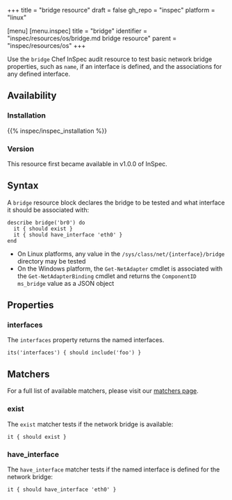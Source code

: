 +++
title = "bridge resource"
draft = false
gh_repo = "inspec"
platform = "linux"

[menu]
  [menu.inspec]
    title = "bridge"
    identifier = "inspec/resources/os/bridge.md bridge resource"
    parent = "inspec/resources/os"
+++

Use the `bridge` Chef InSpec audit resource to test basic network bridge properties, such as `name`, if an interface is defined, and the associations for any defined interface.

## Availability

### Installation

{{% inspec/inspec_installation %}}

### Version

This resource first became available in v1.0.0 of InSpec.

## Syntax

A `bridge` resource block declares the bridge to be tested and what interface it should be associated with:

    describe bridge('br0') do
      it { should exist }
      it { should have_interface 'eth0' }
    end

- On Linux platforms, any value in the `/sys/class/net/{interface}/bridge` directory may be tested
- On the Windows platform, the `Get-NetAdapter` cmdlet is associated with the `Get-NetAdapterBinding` cmdlet and returns the `ComponentID ms_bridge` value as a JSON object

## Properties

### interfaces

The `interfaces` property returns the named interfaces.

    its('interfaces') { should include('foo') }

## Matchers

For a full list of available matchers, please visit our [matchers page](/inspec/matchers/).

### exist

The `exist` matcher tests if the network bridge is available:

    it { should exist }

### have_interface

The `have_interface` matcher tests if the named interface is defined for the network bridge:

    it { should have_interface 'eth0' }
